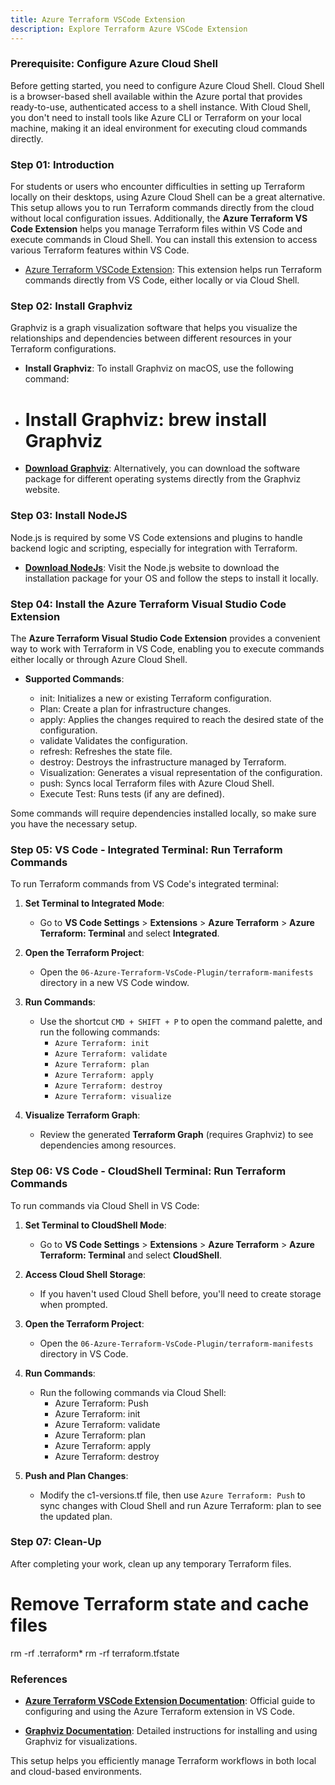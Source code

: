 ```yaml
---
title: Azure Terraform VSCode Extension
description: Explore Terraform Azure VSCode Extension
---
```


### Prerequisite: Configure Azure Cloud Shell

Before getting started, you need to configure Azure Cloud Shell. Cloud Shell is a browser-based shell available within the Azure portal that provides ready-to-use, authenticated access to a shell instance. With Cloud Shell, you don't need to install tools like Azure CLI or Terraform on your local machine, making it an ideal environment for executing cloud commands directly.



### Step 01: Introduction

For students or users who encounter difficulties in setting up Terraform locally on their desktops, using Azure Cloud Shell can be a great alternative. This setup allows you to run Terraform commands directly from the cloud without local configuration issues. Additionally, the **Azure Terraform VS Code Extension** helps you manage Terraform files within VS Code and execute commands in Cloud Shell. You can install this extension to access various Terraform features within VS Code.

- [Azure Terraform VSCode Extension](https://marketplace.visualstudio.com/items?itemName=ms-azuretools.vscode-azureterraform): This extension helps run Terraform commands directly from VS Code, either locally or via Cloud Shell.


### Step 02: Install Graphviz

Graphviz is a graph visualization software that helps you visualize the relationships and dependencies between different resources in your Terraform configurations.

- **Install Graphviz**: To install Graphviz on macOS, use the following command:

- # Install Graphviz: brew install Graphviz
  
    
- **[Download Graphviz](https://graphviz.org/download/)**: Alternatively, you can download the software package for different operating systems directly from the Graphviz website.


### **Step 03: Install NodeJS**

Node.js is required by some VS Code extensions and plugins to handle backend logic and scripting, especially for integration with Terraform.

- **[Download NodeJs](https://nodejs.org/en/)**: Visit the Node.js website to download the installation package for your OS and follow the steps to install it locally.


### **Step 04: Install the Azure Terraform Visual Studio Code Extension**

The **Azure Terraform Visual Studio Code Extension** provides a convenient way to work with Terraform in VS Code, enabling you to execute commands either locally or through Azure Cloud Shell.

- **Supported Commands**:
  
    - init: Initializes a new or existing Terraform configuration.
    - Plan: Create a plan for infrastructure changes.
    - apply: Applies the changes required to reach the desired state of the configuration.
    - validate Validates the configuration.
    - refresh: Refreshes the state file.
    - destroy: Destroys the infrastructure managed by Terraform.
    - Visualization: Generates a visual representation of the configuration.
    - push: Syncs local Terraform files with Azure Cloud Shell.
    - Execute Test: Runs tests (if any are defined).

Some commands will require dependencies installed locally, so make sure you have the necessary setup.

### **Step 05: VS Code - Integrated Terminal: Run Terraform Commands**

To run Terraform commands from VS Code's integrated terminal:

1. **Set Terminal to Integrated Mode**:
    
    - Go to **VS Code Settings** > **Extensions** > **Azure Terraform** > **Azure Terraform: Terminal** and select **Integrated**.
   
2. **Open the Terraform Project**:
    
    - Open the `06-Azure-Terraform-VsCode-Plugin/terraform-manifests` directory in a new VS Code window.

3. **Run Commands**:
    
    - Use the shortcut `CMD + SHIFT + P` to open the command palette, and run the following commands:
        - `Azure Terraform: init`
        - `Azure Terraform: validate`
        - `Azure Terraform: plan`
        - `Azure Terraform: apply`
        - `Azure Terraform: destroy`
        - `Azure Terraform: visualize`

4. **Visualize Terraform Graph**:
    
    - Review the generated **Terraform Graph** (requires Graphviz) to see dependencies among resources.

### **Step 06: VS Code - CloudShell Terminal: Run Terraform Commands**

To run commands via Cloud Shell in VS Code:

1. **Set Terminal to CloudShell Mode**:

     - Go to **VS Code Settings** > **Extensions** > **Azure Terraform** > **Azure Terraform: Terminal** and select **CloudShell**.

3. **Access Cloud Shell Storage**:

     - If you haven't used Cloud Shell before, you'll need to create storage when prompted.

5. **Open the Terraform Project**:

     - Open the `06-Azure-Terraform-VsCode-Plugin/terraform-manifests` directory in VS Code.

7. **Run Commands**:

     - Run the following commands via Cloud Shell:
        - Azure Terraform: Push
        - Azure Terraform: init
        - Azure Terraform: validate
        - Azure Terraform: plan
        - Azure Terraform: apply
        - Azure Terraform: destroy

9. **Push and Plan Changes**:
    
    - Modify the c1-versions.tf file, then use `Azure Terraform: Push` to sync changes with Cloud Shell and run Azure Terraform: plan to see the updated plan.


### **Step 07: Clean-Up**

After completing your work, clean up any temporary Terraform files.


# Remove Terraform state and cache files
rm -rf .terraform*
rm -rf terraform.tfstate

### **References**

- **[Azure Terraform VSCode Extension Documentation](https://docs.microsoft.com/en-us/azure/developer/terraform/configure-vs-code-extension-for-terraform)**: Official guide to configuring and using the Azure Terraform extension in VS Code.

- **[Graphviz Documentation](https://graphviz.org/download/)**: Detailed instructions for installing and using Graphviz for visualizations. 

This setup helps you efficiently manage Terraform workflows in both local and cloud-based environments.
